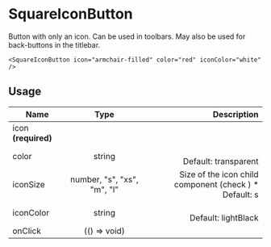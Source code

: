<!-- 
This is an auto-generated markdown. 
You can change it in "src/molecules/SquareIconButton.tsx" and run build:docs to update this file.
-->
# SquareIconButton
Button with only an icon. Can be used in toolbars. May also be used
for back-buttons in the titlebar.

```example
<SquareIconButton icon="armchair-filled" color="red" iconColor="white" />
```
## Usage
| Name        | Type           | Description  |
| ----------- |:--------------:| ------------:|
|icon **(required)**||
|color|string|<br>Default: transparent
|iconSize|number, "s", "xs", "m", "l"|Size of the icon child component (check <Icon />) *<br>Default: s
|iconColor|string|<br>Default: lightBlack
|onClick|(() => void)|
